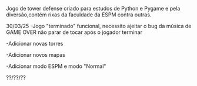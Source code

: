 Jogo de tower defense criado para estudos de Python e Pygame e pela diversão,contém rixas da faculdade da ESPM contra outras.

30/03/25
-Jogo "terminado" funcional, necessito ajeitar o bug da música de GAME OVER não parar de tocar após o jogador terminar

-Adicionar novas torres

-Adicionar novos mapas

-Adicionar modo ESPM e modo "Normal"


??/??/??

